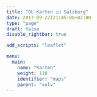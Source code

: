 ```yaml
---
title: "OL Karten in Salzburg"
date: 2017-09-22T21:45:00+02:00
type: "page"
draft: false
disable_rightbar: true

add_scripts: "leaflet"

menu:
  main:
    name: "Karten"
    weight: 110
    identifier: "maps"
    parent: "solv"
---
```


<div id="map" style="width: 100%; height: 600px;"></div>
<script type="text/javascript">
var osm = L.tileLayer('https://{s}.tile.openstreetmap.org/{z}/{x}/{y}.png', {
  maxZoom: 19,
  attribution: 'Map data © <a href="https://www.openstreetmap.org/" target="_blank" rel="noopener">OpenStreetMap</a> and contributors <a href="https://creativecommons.org/licenses/by-sa/2.0/" target="_blank" rel="noopener">CC-BY-SA</a>'
});
var map = L.map('map', { layers: osm, tap: false }).setView([47.4643, 13.1479], 9);
L.control.scale({ imperial: false }).addTo(map);
var geojson;
fetchJSON('/maps/maps.geojson')
  .then(function (data) {
    geojson = L.geoJSON(data, {style: style, onEachFeature: onEachFeature}).addTo(map);
  });
var info = L.control();
info.onAdd = function (map) {
    this._div = L.DomUtil.create('div', 'info'); // create a div with a class "info"
    this.update();
    return this._div;
};
// method that we will use to update the control based on feature properties passed
info.update = function (props) {
    this._div.innerHTML = (props
      ? '<h4>' + props.name + '</h4>' +
        '<b>Verein: </b>' + props.owner + '<br />' +
        '<b>Äquidistanz: </b>' + props.ae + 'm<br />' +
        '<b>aktualisiert: </b>' + props.lastUpdate + '<br />'
      : 'Hover over a map');
};
info.addTo(map);
</script>

